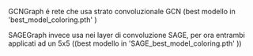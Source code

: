 GCNGraph é rete che usa strato convoluzionale GCN (best modello in 'best_model_coloring.pth' ) 

SAGEGraph invece usa nei layer di convoluzione SAGE, per ora entrambi applicati ad un 5x5 ((best modello in 'SAGE_best_model_coloring.pth' ))
